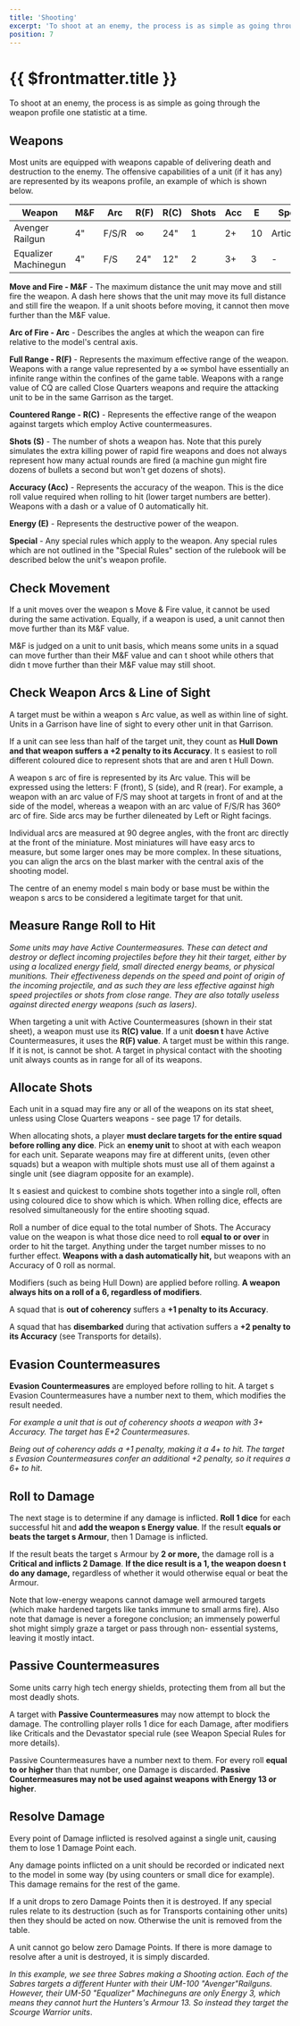 ```yaml
---
title: 'Shooting'
excerpt: 'To shoot at an enemy, the process is as simple as going through the weapon profile one statistic at a time.'
position: 7
---
```


# {{ $frontmatter.title }}

To shoot at an enemy, the process is as simple as going through the weapon profile one statistic at a time.

## Weapons

Most units are equipped with weapons capable of delivering death and destruction to the enemy. The offensive capabilities of a unit (if it has any) are represented by its weapons profile, an example of which is shown below.

<table>
  <thead>
    <tr>
      <th>Weapon</th>
      <th>M&amp;F</th>
      <th>Arc</th>
      <th>R(F)</th>
      <th>R(C)</th>
      <th>Shots</th>
      <th>Acc</th>
      <th>E</th>
      <th>Special</th>
    </tr>
  </thead>
  <tbody>
    <tr>
      <td>Avenger Railgun</td>
      <td>4&quot;</td>
      <td>F/S/R</td>
      <td>∞</td>
      <td>24&quot;</td>
      <td>1</td>
      <td>2+</td>
      <td>10</td>
      <td>Articulated</td>
    </tr>
    <tr>
      <td>Equalizer Machinegun</td>
      <td>4&quot;</td>
      <td>F/S</td>
      <td>24&quot;</td>
      <td>12&quot;</td>
      <td>2</td>
      <td>3+</td>
      <td>3</td>
      <td>-</td>
    </tr>
  </tbody>
</table>

**Move and Fire - M&F** - The maximum distance the unit may move and still fire the weapon. A dash here shows that the unit may move its full distance and still fire the weapon. If a unit shoots before moving, it cannot then move further than the M&F value.

**Arc of Fire - Arc** - Describes the angles at which the weapon can fire relative to the model's central axis.

**Full Range - R(F)** - Represents the maximum effective range of the weapon. Weapons with a range value represented by a ∞ symbol have essentially an infinite range within the confines of the game table. Weapons with a range value of CQ are called Close Quarters weapons and require the attacking unit to be in the same Garrison as the target.

**Countered Range - R(C)** - Represents the effective range of the weapon against targets which employ Active countermeasures.

**Shots (S)** - The number of shots a weapon has. Note that this purely simulates the extra killing power of rapid fire weapons and does not always represent how many actual rounds are fired (a machine gun might fire dozens of bullets a second but won't get dozens of shots).

**Accuracy (Acc)** - Represents the accuracy of the weapon. This is the dice roll value required when rolling to hit (lower target numbers are better). Weapons with a dash or a value of 0 automatically hit.

**Energy (E)** - Represents the destructive power of the weapon.

**Special** - Any special rules which apply to the weapon. Any special rules which are not outlined in the "Special Rules" section of the rulebook will be described below the unit's weapon profile.

## Check Movement

If a unit moves over the weapon s Move & Fire value, it cannot be used during the same activation. Equally, if a weapon is used, a unit cannot then move further than its M&F value.

M&F is judged on a unit to unit basis, which means some units in a squad can move further than their M&F value and can t shoot while others that didn t move further than their M&F value may still shoot.

## Check Weapon Arcs & Line of Sight

A target must be within a weapon s Arc value, as well as within line of sight. Units in a Garrison have line of sight to every other unit in that Garrison.

If a unit can see less than half of the target unit, they count as **Hull Down and that weapon suffers a +2 penalty to its Accuracy**. It s easiest to roll different coloured dice to represent shots that are and aren t Hull Down.

A weapon s arc of fire is represented by its Arc value. This will be expressed using the letters: F (front), S (side), and R (rear). For example, a weapon with an arc value of F/S may shoot at targets in front of and at the side of the model, whereas a weapon with an arc value of F/S/R has 360º arc of fire. Side arcs may be further dileneated by Left or Right facings.

Individual arcs are measured at 90 degree angles, with the front arc directly at the front of the miniature. Most miniatures will have easy arcs to measure, but some larger ones may be more complex. In these situations, you can align the arcs on the blast marker with the central axis of the shooting model.

The centre of an enemy model s main body or base must be within the weapon s arcs to be considered a legitimate target for that unit.

## Measure Range Roll to Hit

_Some units may have Active Countermeasures. These can detect and destroy or deflect incoming projectiles before they hit their target, either by using a localized energy field, small directed energy beams, or physical munitions. Their effectiveness depends on the speed and point of origin of the incoming projectile, and as such they are less effective against high speed projectiles or shots from close range. They are also totally useless against directed energy weapons (such as lasers)_.

When targeting a unit with Active Countermeasures (shown in their stat sheet), a weapon must use its **R(C) value**. If a unit **doesn t** have Active Countermeasures, it uses the **R(F) value**. A target must be within this range. If it is not, is cannot be shot. A target in physical contact with the shooting unit always counts as in range for all of its weapons.

## Allocate Shots

Each unit in a squad may fire any or all of the weapons on its stat sheet, unless using Close Quarters weapons - see page 17 for details.

When allocating shots, a player **must declare targets for the entire squad before rolling any dice**. Pick an **enemy unit** to shoot at with each weapon for each unit. Separate weapons may fire at different units, (even other squads) but a weapon with multiple shots must use all of them against a single unit (see diagram opposite for an example).

It s easiest and quickest to combine shots together into a single roll, often using coloured dice to show which is which. When rolling dice, effects are resolved simultaneously for the entire shooting squad.

Roll a number of dice equal to the total number of Shots. The Accuracy value on the weapon is what those dice need to roll **equal to or over** in order to hit the target. Anything under the target number misses to no further effect. **Weapons with a dash automatically hit,** but weapons with an Accuracy of 0 roll as normal.

Modifiers (such as being Hull Down) are applied before rolling. **A weapon always hits on a roll of a 6, regardless of modifiers**.

A squad that is **out of coherency** suffers a **+1 penalty to its Accuracy**.

A squad that has **disembarked** during that activation suffers a **+2 penalty to its Accuracy** (see Transports for details).

## Evasion Countermeasures

**Evasion Countermeasures** are employed before rolling to hit. A target s Evasion Countermeasures have a number next to them, which modifies the result needed.

_For example a unit that is out of coherency shoots a weapon with 3+ Accuracy. The target has E+2 Countermeasures_.

_Being out of coherency adds a +1 penalty, making it a 4+ to hit. The target s Evasion Countermeasures confer an additional +2 penalty, so it requires a 6+ to hit_.

## Roll to Damage

The next stage is to determine if any damage is inflicted. **Roll 1 dice** for each successful hit and **add the weapon s Energy value**. If the result **equals or beats the target s Armour**, then 1 Damage is inflicted.

If the result beats the target s Armour by **2 or more,** the damage roll is a **Critical and inflicts 2 Damage**. **If the dice result is a 1, the weapon doesn t do any damage,** regardless of whether it would otherwise equal or beat the Armour.

Note that low-energy weapons cannot damage well armoured targets (which make hardened targets like tanks immune to small arms fire). Also note that damage is never a foregone conclusion; an immensely powerful shot might simply graze a target or pass through non- essential systems, leaving it mostly intact.

## Passive Countermeasures

Some units carry high tech energy shields, protecting them from all but the most deadly shots.

A target with **Passive Countermeasures** may now attempt to block the damage. The controlling player rolls 1 dice for each Damage, after modifiers like Criticals and the Devastator special rule (see Weapon Special Rules for more details).

Passive Countermeasures have a number next to them. For every roll **equal to or higher** than that number, one Damage is discarded. **Passive Countermeasures may not be used against weapons with Energy 13 or higher**.

## Resolve Damage

Every point of Damage inflicted is resolved against a single unit, causing them to lose 1 Damage Point each.

Any damage points inflicted on a unit should be recorded or indicated next to the model in some way (by using counters or small dice for example). This damage remains for the rest of the game.

If a unit drops to zero Damage Points then it is destroyed. If any special rules relate to its destruction (such as for Transports containing other units) then they should be acted on now. Otherwise the unit is removed from the table.

A unit cannot go below zero Damage Points. If there is more damage to resolve after a unit is destroyed, it is simply discarded.

_In this example, we see three Sabres making a Shooting action. Each of the Sabres targets a different Hunter with their UM-100 "Avenger"Railguns. However, their UM-50 "Equalizer" Machineguns are only Energy 3, which means they cannot hurt the Hunters's Armour 13. So instead they target the Scourge Warrior units_.
